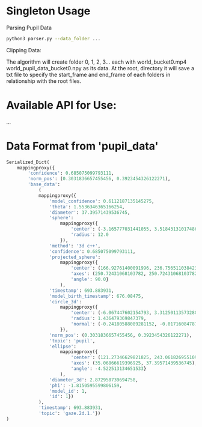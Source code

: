# Singleton Usage
Parsing Pupil Data
```bash
python3 parser.py --data_folder ...
```

Clipping Data:

The algorithm will create folder 0, 1, 2, 3... each with world_bucket0.mp4 world_pupil_data_bucket0.npy as its data. At the root, directory it will save a txt file to specify the start_frame and end_frame of each folders in relationship with the root files.

# Available API for Use:
...









# Data Format from 'pupil_data'
```python
Serialized_Dict(
    mappingproxy({
        'confidence': 0.685075099793111, 
        'norm_pos': (0.3031836657455456, 0.3923454326122271), 
        'base_data': 
            (
            mappingproxy({
                'model_confidence': 0.6112187135145275, 
                'theta': 1.5536346365166254, 
                'diameter': 37.39571439536745, 
                'sphere': 
                    mappingproxy({
                        'center': (-3.165777031441055, 3.5184313101748654, 59.34805428154027), 
                        'radius': 12.0
                    }), 
                'method': '3d c++', 
                'confidence': 0.685075099793111, 
                'projected_sphere': 
                    mappingproxy({
                        'center': (166.92761400091996, 236.75651103842392), 
                        'axes': (250.72431068103782, 250.72431068103782), 
                        'angle': 90.0}
                    ), 
                'timestamp': 693.883931, 
                'model_birth_timestamp': 676.08475, 
                'circle_3d': 
                    mappingproxy({
                        'center': (-6.067447602154793, 3.312501135732803, 47.705979695698275), 
                        'radius': 1.436479369847379, 
                        'normal': (-0.24180588089281152, -0.017160847870171875, -0.9701728821534997)
                    }), 
                'norm_pos': (0.3031836657455456, 0.3923454326122271), 
                'topic': 'pupil', 
                'ellipse': 
                    mappingproxy({
                        'center': (121.27346629821825, 243.06182695510915), 
                        'axes': (35.06866619396925, 37.39571439536745), 
                        'angle': -4.522513134651533}
                    ), 
                'diameter_3d': 2.872958739694758, 
                'phi': -1.8150595599806159, 
                'model_id': 1, 
                'id': 1})
            ), 
            'timestamp': 693.883931, 
            'topic': 'gaze.2d.1.'})
)
```